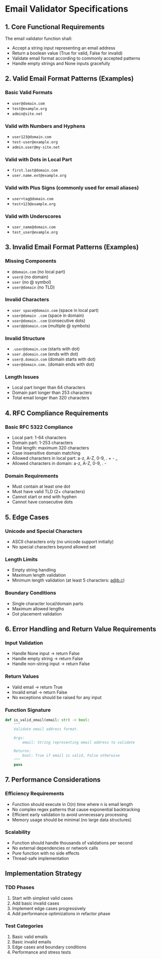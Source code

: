 # Email Validator Specifications

## 1. Core Functional Requirements

The email validator function shall:
- Accept a string input representing an email address
- Return a boolean value (True for valid, False for invalid)
- Validate email format according to commonly accepted patterns
- Handle empty strings and None inputs gracefully

## 2. Valid Email Format Patterns (Examples)

### Basic Valid Formats
- `user@domain.com`
- `test@example.org`
- `admin@site.net`

### Valid with Numbers and Hyphens
- `user123@domain.com`
- `test-user@example.org`
- `admin.user@my-site.net`

### Valid with Dots in Local Part
- `first.last@domain.com`
- `user.name.ext@example.org`

### Valid with Plus Signs (commonly used for email aliases)
- `user+tag@domain.com`
- `test+123@example.org`

### Valid with Underscores
- `user_name@domain.com`
- `test_user@example.org`

## 3. Invalid Email Format Patterns (Examples)

### Missing Components
- `@domain.com` (no local part)
- `user@` (no domain)
- `user` (no @ symbol)
- `user@domain` (no TLD)

### Invalid Characters
- `user space@domain.com` (space in local part)
- `user@domain .com` (space in domain)
- `user@domain..com` (consecutive dots)
- `user@@domain.com` (multiple @ symbols)

### Invalid Structure
- `.user@domain.com` (starts with dot)
- `user.@domain.com` (ends with dot)
- `user@.domain.com` (domain starts with dot)
- `user@domain.com.` (domain ends with dot)

### Length Issues
- Local part longer than 64 characters
- Domain part longer than 253 characters
- Total email longer than 320 characters

## 4. RFC Compliance Requirements

### Basic RFC 5322 Compliance
- Local part: 1-64 characters
- Domain part: 1-253 characters
- Total length: maximum 320 characters
- Case insensitive domain matching
- Allowed characters in local part: a-z, A-Z, 0-9, . + - _
- Allowed characters in domain: a-z, A-Z, 0-9, . -

### Domain Requirements
- Must contain at least one dot
- Must have valid TLD (2+ characters)
- Cannot start or end with hyphen
- Cannot have consecutive dots

## 5. Edge Cases

### Unicode and Special Characters
- ASCII characters only (no unicode support initially)
- No special characters beyond allowed set

### Length Limits
- Empty string handling
- Maximum length validation
- Minimum length validation (at least 5 characters: a@b.c)

### Boundary Conditions
- Single character local/domain parts
- Maximum allowed lengths
- Dot placement validation

## 6. Error Handling and Return Value Requirements

### Input Validation
- Handle None input → return False
- Handle empty string → return False
- Handle non-string input → return False

### Return Values
- Valid email → return True
- Invalid email → return False
- No exceptions should be raised for any input

### Function Signature
```python
def is_valid_email(email: str) -> bool:
    """
    Validate email address format.

    Args:
        email: String representing email address to validate

    Returns:
        bool: True if email is valid, False otherwise
    """
    pass
```

## 7. Performance Considerations

### Efficiency Requirements
- Function should execute in O(n) time where n is email length
- No complex regex patterns that cause exponential backtracking
- Efficient early validation to avoid unnecessary processing
- Memory usage should be minimal (no large data structures)

### Scalability
- Function should handle thousands of validations per second
- No external dependencies or network calls
- Pure function with no side effects
- Thread-safe implementation

## Implementation Strategy

### TDD Phases
1. Start with simplest valid cases
2. Add basic invalid cases
3. Implement edge cases progressively
4. Add performance optimizations in refactor phase

### Test Categories
1. Basic valid emails
2. Basic invalid emails
3. Edge cases and boundary conditions
4. Performance and stress tests